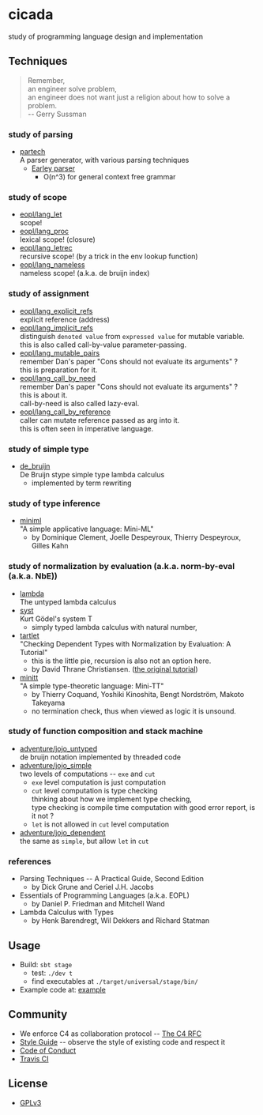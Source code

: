 # cicada

study of programming language design and implementation

## Techniques

> Remember,<br>
> an engineer solve problem,<br>
> an engineer does not want just a religion about how to solve a problem.<br>
> -- Gerry Sussman

### study of parsing

- [partech](src/main/scala/xieyuheng/partech)<br>
  A parser generator, with various parsing techniques
  - [Earley parser](src/main/scala/xieyuheng/partech/parsing_techniques/Earley.scala)
    - O(n^3) for general context free grammar

### study of scope

- [eopl/lang_let](src/main/scala/xieyuheng/eopl/lang_let)<br>
  scope!
- [eopl/lang_proc](src/main/scala/xieyuheng/eopl/lang_proc)<br>
  lexical scope! (closure)
- [eopl/lang_letrec](src/main/scala/xieyuheng/eopl/lang_letrec)<br>
  recursive scope! (by a trick in the env lookup function)
- [eopl/lang_nameless](src/main/scala/xieyuheng/eopl/lang_nameless)<br>
  nameless scope! (a.k.a. de bruijn index)

### study of assignment

- [eopl/lang_explicit_refs](src/main/scala/xieyuheng/eopl/lang_explicit_refs)<br>
  explicit reference (address)
- [eopl/lang_implicit_refs](src/main/scala/xieyuheng/eopl/lang_implicit_refs)<br>
  distinguish `denoted value` from `expressed value` for mutable variable. <br>
  this is also called call-by-value parameter-passing.
- [eopl/lang_mutable_pairs](src/main/scala/xieyuheng/eopl/lang_mutable_pairs)<br>
  remember Dan's paper "Cons should not evaluate its arguments" ? <br>
  this is preparation for it.
- [eopl/lang_call_by_need](src/main/scala/xieyuheng/eopl/lang_call_by_need)<br>
  remember Dan's paper "Cons should not evaluate its arguments" ? <br>
  this is about it. <br>
  call-by-need is also called lazy-eval.
- [eopl/lang_call_by_reference](src/main/scala/xieyuheng/eopl/lang_call_by_reference)<br>
  caller can mutate reference passed as arg into it. <br>
  this is often seen in imperative language.

### study of simple type

- [de_bruijn](src/main/scala/xieyuheng/de_bruijn)<br>
  De Bruijn stype simple type lambda calculus
  - implemented by term rewriting

### study of type inference

- [miniml](src/main/scala/xieyuheng/miniml)<br>
  "A simple applicative language: Mini-ML"
  - by Dominique Clement, Joelle Despeyroux, Thierry Despeyroux, Gilles Kahn

### study of normalization by evaluation (a.k.a. norm-by-eval (a.k.a. NbE))

- [lambda](src/main/scala/xieyuheng/lambda)<br>
  The untyped lambda calculus
- [syst](src/main/scala/xieyuheng/syst)<br>
  Kurt Gödel's system T
  - simply typed lambda calculus with natural number,
- [tartlet](src/main/scala/xieyuheng/tartlet)<br>
  "Checking Dependent Types with Normalization by Evaluation: A Tutorial"
  - this is the little pie, recursion is also not an option here.
  - by David Thrane Christiansen.
    ([the original tutorial](http://davidchristiansen.dk/tutorials/nbe))
- [minitt](src/main/scala/xieyuheng/minitt)<br>
  "A simple type-theoretic language: Mini-TT"
  - by Thierry Coquand, Yoshiki Kinoshita, Bengt Nordström, Makoto Takeyama
  - no termination check, thus when viewed as logic it is unsound.

### study of function composition and stack machine

- [adventure/jojo_untyped](src/main/scala/xieyuheng/adventure/jojo_untyped)<br>
  de bruijn notation implemented by threaded code
- [adventure/jojo_simple](src/main/scala/xieyuheng/adventure/jojo_simple)<br>
  two levels of computations -- `exe` and `cut`
  - `exe` level computation is just computation
  - `cut` level computation is type checking <br>
    thinking about how we implement type checking, <br>
    type checking is compile time computation with good error report, is it not ?
  - `let` is not allowed in `cut` level computation
- [adventure/jojo_dependent](src/main/scala/xieyuheng/adventure/jojo_dependent)<br>
  the same as `simple`, but allow `let` in `cut`

### references

- Parsing Techniques -- A Practical Guide, Second Edition
  - by Dick Grune and Ceriel J.H. Jacobs
- Essentials of Programming Languages (a.k.a. EOPL)
  - by Daniel P. Friedman and Mitchell Wand
- Lambda Calculus with Types
  - by Henk Barendregt, Wil Dekkers and Richard Statman

## Usage

- Build: `sbt stage`
  - test: `./dev t`
  - find executables at `./target/universal/stage/bin/`
- Example code at: [example](example)

## Community

- We enforce C4 as collaboration protocol -- [The C4 RFC](https://rfc.zeromq.org/spec:42/C4)
- [Style Guide](STYLE-GUIDE.md) -- observe the style of existing code and respect it
- [Code of Conduct](CODE-OF-CONDUCT.md)
- [Travis CI](https://travis-ci.org/xieyuheng/cicada)

## License

- [GPLv3](LICENSE)
